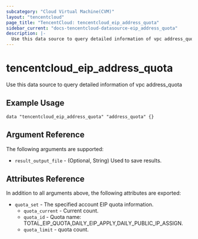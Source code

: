 ```yaml
---
subcategory: "Cloud Virtual Machine(CVM)"
layout: "tencentcloud"
page_title: "TencentCloud: tencentcloud_eip_address_quota"
sidebar_current: "docs-tencentcloud-datasource-eip_address_quota"
description: |-
  Use this data source to query detailed information of vpc address_quota
---
```


# tencentcloud_eip_address_quota

Use this data source to query detailed information of vpc address_quota

## Example Usage

```hcl
data "tencentcloud_eip_address_quota" "address_quota" {}
```

## Argument Reference

The following arguments are supported:

* `result_output_file` - (Optional, String) Used to save results.

## Attributes Reference

In addition to all arguments above, the following attributes are exported:

* `quota_set` - The specified account EIP quota information.
  * `quota_current` - Current count.
  * `quota_id` - Quota name: TOTAL_EIP_QUOTA,DAILY_EIP_APPLY,DAILY_PUBLIC_IP_ASSIGN.
  * `quota_limit` - quota count.



